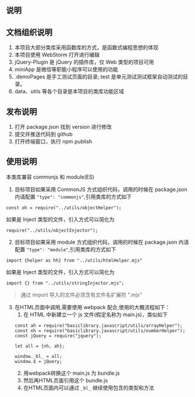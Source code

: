 说明
--
## 文档组织说明
1. 本项目大部分类库采用函数库的方式，是函数式编程思想的体现
2. 本项目使用 WebStorm 打开进行编辑
3. jQuery-Plugin 是 jQuery 的插件库，仅 Web 类型的项目可用
4. miniApp 是微信等职能小程序可以使用的功能
5. .demoPages 是手工测试页面的目录;.test 是单元测试测试框架自动测试的目录。
6. data、utils 等各个目录是本项目的类库功能区域

## 发布说明
1. 打开 package.json 找到 version 进行修改
2. 提交并推送代码到 github
3. 打开终端窗口，执行 npm publish

## 使用说明
本类库兼容 commonjs 和 module(ES)
1. 目标项目如果采用 CommonJS 方式组织代码，调用的时候在 package.json 内请配置 `"type": "commonjs"`,引用类库的方式如下
```shell
const oh = require("../utils/objectHelper");
```
如果是 Inject 类型的文件，引入方式可以简化为
```shell
require("../utils/objectInjector");
```
2. 目标项目如果采用 module 方式组织代码，调用的时候在 package.json 内请配置 `"type": "module"`,引用类库的方式如下
```shell
import {helper as hh} from "../utils/htmlHelper.mjs"
```
如果是 Inject 类型的文件，引入方式可以简化为
```shell
import {} from "../utils/stringInjector.mjs";
```
>通过 import 导入的文件必须含有文件名扩展符 ".mjs"


3. 在HTML页面中调用,需要使用 webpack 配合,使用的大概流程如下：
   1. 在 HTML 中新建立一个 js 文件(假定名称为 main.js)，类似如下
    ```shell
    const ah = require("basiclibrary.javascript/utils/arrayHelper");
    const nh = require("basiclibrary.javascript/utils/numberHelper");
    const jQuery = require("jquery");
    
    let all = {nh, ah};
    
    window._bl_ = all;
    window.$ = jQuery;
    ```
   2. 用webpack转换这个 main.js 为 bundle.js
   3. 然后再HTML页面引用这个 bundle.js
   4. 在HTML页面内可以通过 `_bl_` 继续使用包含的类型和方法 
